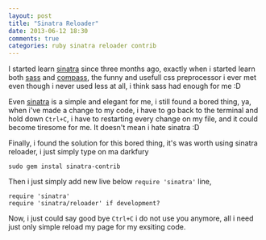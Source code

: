 ```yaml
---
layout: post
title: "Sinatra Reloader"
date: 2013-06-12 18:30
comments: true
categories: ruby sinatra reloader contrib 
---
```


I started learn [sinatra](http://sinatrarb.com) since three months ago, exactly when i started learn both [sass](http://sass-lang.com/) and [compass](http://compass-style.org/), the funny and usefull css preprocessor i ever met even though i never used less at all, i think sass had enough for me :D 
<!-- more -->
Even [sinatra](http://sinatrarb.com) is a simple and elegant for me, i still found a bored thing, ya, when i've made a change to my code, i have to go back to the terminal and hold down `Ctrl+C`, i have to restarting every change on my file, and it could become tiresome for me. It doesn't mean i hate sinatra :D

Finally, i found the solution for this bored thing, it's was worth using sinatra reloader, i just simply type on ma darkfury 

```
sudo gem instal sinatra-contrib
```

Then i just simply add new live below `require 'sinatra'` line, 
```
require 'sinatra'
require 'sinatra/reloader' if development?
```
Now, i just could say good bye `Ctrl+C` i do not use you anymore, all i need just only simple reload my page for my exsiting code. 


